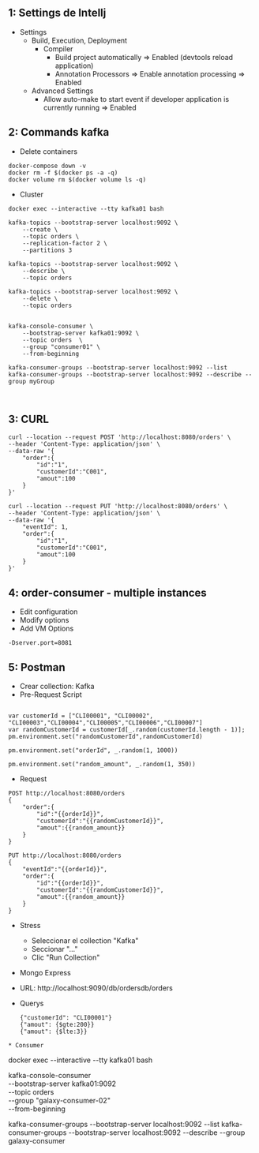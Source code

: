 ## 1: Settings de Intellj
- Settings
  * Build, Execution, Deployment
    * Compiler 
      * Build project automatically => Enabled (devtools reload application)
      * Annotation Processors => Enable annotation processing => Enabled
  * Advanced Settings
    * Allow auto-make to start event if developer application is currently running => Enabled

## 2: Commands kafka
* Delete containers
```
docker-compose down -v
docker rm -f $(docker ps -a -q)
docker volume rm $(docker volume ls -q)

```
* Cluster
```
docker exec --interactive --tty kafka01 bash

kafka-topics --bootstrap-server localhost:9092 \
    --create \
    --topic orders \
    --replication-factor 2 \
    --partitions 3

kafka-topics --bootstrap-server localhost:9092 \
    --describe \
    --topic orders

kafka-topics --bootstrap-server localhost:9092 \
    --delete \
    --topic orders


kafka-console-consumer \
    --bootstrap-server kafka01:9092 \
    --topic orders  \
    --group "consumer01" \
    --from-beginning

kafka-consumer-groups --bootstrap-server localhost:9092 --list
kafka-consumer-groups --bootstrap-server localhost:9092 --describe --group myGroup

            
```

## 3: CURL
```
curl --location --request POST 'http://localhost:8080/orders' \
--header 'Content-Type: application/json' \
--data-raw '{
    "order":{
        "id":"1",
        "customerId":"C001",
        "amout":100
    }
}'

curl --location --request PUT 'http://localhost:8080/orders' \
--header 'Content-Type: application/json' \
--data-raw '{
    "eventId": 1,
    "order":{
        "id":"1",
        "customerId":"C001",
        "amout":100
    }
}'

```

## 4: order-consumer - multiple instances
  * Edit configuration
  * Modify options
  * Add VM Options
  ```
  -Dserver.port=8081
  ```

## 5: Postman
* Crear collection: Kafka
* Pre-Request Script
```

var customerId = ["CLI00001", "CLI00002", "CLI00003","CLI00004","CLI00005","CLI00006","CLI00007"]
var randomCustomerId = customerId[_.random(customerId.length - 1)];
pm.environment.set("randomCustomerId",randomCustomerId)

pm.environment.set("orderId", _.random(1, 1000))

pm.environment.set("random_amount", _.random(1, 350))

```
* Request
```
POST http://localhost:8080/orders
{
    "order":{
        "id":"{{orderId}}",
        "customerId":"{{randomCustomerId}}",
        "amout":{{random_amount}}
    }
}

PUT http://localhost:8080/orders
{
    "eventId":"{{orderId}}",
    "order":{
        "id":"{{orderId}}",
        "customerId":"{{randomCustomerId}}",
        "amout":{{random_amount}}
    }
}
```
* Stress
  * Seleccionar el collection "Kafka"
  * Seccionar "..."
  * Clic "Run Collection"

* Mongo Express
* URL: http://localhost:9090/db/ordersdb/orders
* Querys
  ```
  {"customerId": "CLI00001"}
  {"amout": {$gte:200}}
  {"amout": {$lte:3}}
  ```

```
* Consumer
```
docker exec --interactive --tty kafka01 bash

kafka-console-consumer \
--bootstrap-server kafka01:9092 \
--topic orders  \
--group "galaxy-consumer-02" \
--from-beginning

kafka-consumer-groups --bootstrap-server localhost:9092 --list
kafka-consumer-groups --bootstrap-server localhost:9092 --describe --group galaxy-consumer
```